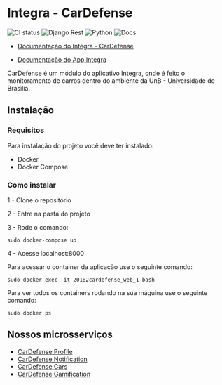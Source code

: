 # Integra -  CarDefense
![CI status](https://img.shields.io/badge/build-passing-brightgreen.svg)
![Django Rest](https://img.shields.io/badge/django--rest--framework-3.7.7-orange.svg)
![Python](https://img.shields.io/badge/python-3.6-ff69b4.svg)
![Docs](https://img.shields.io/badge/docs-Github%20Pages-blue.svg)

* [Documentação do Integra - CarDefense](https://fga-eps-mds.github.io/2018.2-CarDefense/docs/)

* [Documentação do App Integra](https://fga-eps-mds.github.io/2018.2-FGAPP-FrontEnd)


CarDefense é um módulo do aplicativo Integra, onde é feito o monitoramento de carros dentro do ambiente da UnB - Universidade de Brasília.

## Instalação 

### Requisitos 
Para instalação do projeto você deve ter instalado:
* Docker
* Docker Compose

### Como instalar

1 - Clone o repositório

2 - Entre na pasta do projeto

3 - Rode o comando:
```
sudo docker-compose up
```

4 - Acesse localhost:8000


Para acessar o container da aplicação use o seguinte comando:
```
sudo docker exec -it 20182cardefense_web_1 bash
```

Para ver todos os containers rodando na sua máguina use o seguinte comando:

```
sudo docker ps
```

## Nossos microsserviços 
* [CarDefense Profile](https://github.com/CarDefense/CarDefense_Profile)
* [CarDefense Notification](https://github.com/CarDefense/CarDefense_Notification)
* [CarDefense Cars](https://github.com/CarDefense/CarDefense_Cars)
* [CarDefense Gamification](https://github.com/CarDefense/CarDefense_Gamification)

